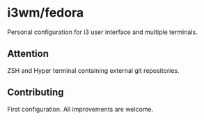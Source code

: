 # i3wm/fedora

Personal configuration for i3 user interface and multiple terminals.

## Attention

ZSH and Hyper terminal containing external git repositories.


## Contributing

First configuration. All improvements are welcome.
